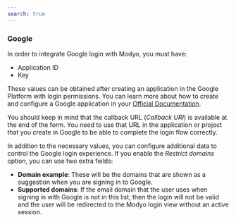 ```yaml
---
search: true
---
```


### Google

In order to integrate Google login with Modyo, you must have:

- Application ID
- Key

These values can be obtained after creating an application in the Google Platform with login permissions. You can learn more about how to create and configure a Google application in your [Official Documentation](https://developers.google.com/identity/sign-in/web/sign-in).

You should keep in mind that the callback URL (_Callback URI_) is available at the end of the form. You need to use that URL in the application or project that you create in Google to be able to complete the login flow correctly.

In addition to the necessary values, you can configure additional data to control the Google login experience. If you enable the _Restrict domains_ option, you can use two extra fields:

- **Domain example**: These will be the domains that are shown as a suggestion when you are signing in to Google.
- **Supported domains**: If the email domain that the user uses when signing in with Google is not in this list, then the login will not be valid and the user will be redirected to the Modyo login view without an active session.
